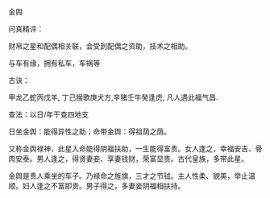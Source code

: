 金舆

问真精评：

财帛之星和配偶相关联，会受到配偶之资助，技术之相助。

与车有缘，拥有私车，车祸等

古诀：

甲龙乙蛇丙戊羊, 丁己猴歌庚犬方,辛猪壬牛癸逢虎, 凡人遇此福气昌.

查法：以日/年干查四地支

日坐金舆：能得异性之助；命带金舆：得祖荫之荫。

又称金舆禄神，此星入命能得阴福扶助，一生能得富贵。女人逢之，幸福安吉、骨肉安泰。男人逢之，得贤妻妾、享妻钱财，荣富显贵。古代皇族，多带此星。

金舆是贵人乘坐的车子。乃禄命之旌旗，三才之节钺。主人性柔、貌美，举止温顺。妇人逢之不富即贵。男子得之，多妻妾阴福相扶持。

